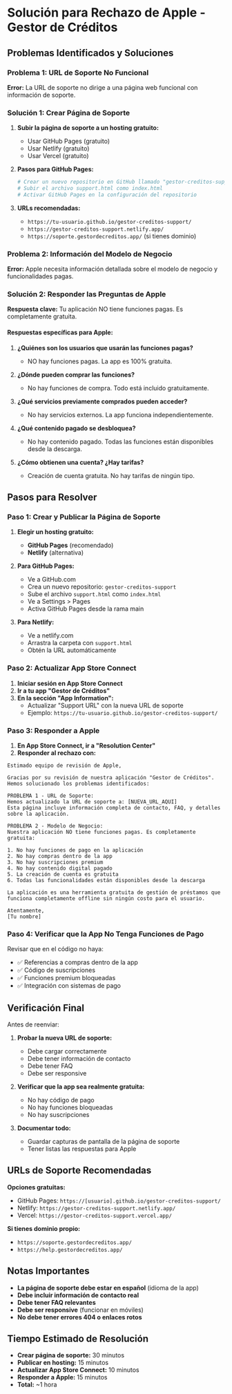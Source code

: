 # Solución para Rechazo de Apple - Gestor de Créditos

## Problemas Identificados y Soluciones

### Problema 1: URL de Soporte No Funcional
**Error:** La URL de soporte no dirige a una página web funcional con información de soporte.

### Solución 1: Crear Página de Soporte

1. **Subir la página de soporte a un hosting gratuito:**
   - Usar GitHub Pages (gratuito)
   - Usar Netlify (gratuito)
   - Usar Vercel (gratuito)

2. **Pasos para GitHub Pages:**
   ```bash
   # Crear un nuevo repositorio en GitHub llamado "gestor-creditos-support"
   # Subir el archivo support.html como index.html
   # Activar GitHub Pages en la configuración del repositorio
   ```

3. **URLs recomendadas:**
   - `https://tu-usuario.github.io/gestor-creditos-support/`
   - `https://gestor-creditos-support.netlify.app/`
   - `https://soporte.gestordecreditos.app/` (si tienes dominio)

### Problema 2: Información del Modelo de Negocio
**Error:** Apple necesita información detallada sobre el modelo de negocio y funcionalidades pagas.

### Solución 2: Responder las Preguntas de Apple

**Respuesta clave:** Tu aplicación NO tiene funciones pagas. Es completamente gratuita.

#### Respuestas específicas para Apple:

1. **¿Quiénes son los usuarios que usarán las funciones pagas?**
   - NO hay funciones pagas. La app es 100% gratuita.

2. **¿Dónde pueden comprar las funciones?**
   - No hay funciones de compra. Todo está incluido gratuitamente.

3. **¿Qué servicios previamente comprados pueden acceder?**
   - No hay servicios externos. La app funciona independientemente.

4. **¿Qué contenido pagado se desbloquea?**
   - No hay contenido pagado. Todas las funciones están disponibles desde la descarga.

5. **¿Cómo obtienen una cuenta? ¿Hay tarifas?**
   - Creación de cuenta gratuita. No hay tarifas de ningún tipo.

## Pasos para Resolver

### Paso 1: Crear y Publicar la Página de Soporte

1. **Elegir un hosting gratuito:**
   - **GitHub Pages** (recomendado)
   - **Netlify** (alternativa)

2. **Para GitHub Pages:**
   - Ve a GitHub.com
   - Crea un nuevo repositorio: `gestor-creditos-support`
   - Sube el archivo `support.html` como `index.html`
   - Ve a Settings > Pages
   - Activa GitHub Pages desde la rama main

3. **Para Netlify:**
   - Ve a netlify.com
   - Arrastra la carpeta con `support.html`
   - Obtén la URL automáticamente

### Paso 2: Actualizar App Store Connect

1. **Iniciar sesión en App Store Connect**
2. **Ir a tu app "Gestor de Créditos"**
3. **En la sección "App Information":**
   - Actualizar "Support URL" con la nueva URL de soporte
   - Ejemplo: `https://tu-usuario.github.io/gestor-creditos-support/`

### Paso 3: Responder a Apple

1. **En App Store Connect, ir a "Resolution Center"**
2. **Responder al rechazo con:**

```
Estimado equipo de revisión de Apple,

Gracias por su revisión de nuestra aplicación "Gestor de Créditos". Hemos solucionado los problemas identificados:

PROBLEMA 1 - URL de Soporte:
Hemos actualizado la URL de soporte a: [NUEVA_URL_AQUI]
Esta página incluye información completa de contacto, FAQ, y detalles sobre la aplicación.

PROBLEMA 2 - Modelo de Negocio:
Nuestra aplicación NO tiene funciones pagas. Es completamente gratuita:

1. No hay funciones de pago en la aplicación
2. No hay compras dentro de la app
3. No hay suscripciones premium
4. No hay contenido digital pagado
5. La creación de cuenta es gratuita
6. Todas las funcionalidades están disponibles desde la descarga

La aplicación es una herramienta gratuita de gestión de préstamos que funciona completamente offline sin ningún costo para el usuario.

Atentamente,
[Tu nombre]
```

### Paso 4: Verificar que la App No Tenga Funciones de Pago

Revisar que en el código no haya:
- ✅ Referencias a compras dentro de la app
- ✅ Código de suscripciones
- ✅ Funciones premium bloqueadas
- ✅ Integración con sistemas de pago

## Verificación Final

Antes de reenviar:

1. **Probar la nueva URL de soporte:**
   - Debe cargar correctamente
   - Debe tener información de contacto
   - Debe tener FAQ
   - Debe ser responsive

2. **Verificar que la app sea realmente gratuita:**
   - No hay código de pago
   - No hay funciones bloqueadas
   - No hay suscripciones

3. **Documentar todo:**
   - Guardar capturas de pantalla de la página de soporte
   - Tener listas las respuestas para Apple

## URLs de Soporte Recomendadas

**Opciones gratuitas:**
- GitHub Pages: `https://[usuario].github.io/gestor-creditos-support/`
- Netlify: `https://gestor-creditos-support.netlify.app/`
- Vercel: `https://gestor-creditos-support.vercel.app/`

**Si tienes dominio propio:**
- `https://soporte.gestordecreditos.app/`
- `https://help.gestordecreditos.app/`

## Notas Importantes

- **La página de soporte debe estar en español** (idioma de la app)
- **Debe incluir información de contacto real**
- **Debe tener FAQ relevantes**
- **Debe ser responsive** (funcionar en móviles)
- **No debe tener errores 404 o enlaces rotos**

## Tiempo Estimado de Resolución

- **Crear página de soporte:** 30 minutos
- **Publicar en hosting:** 15 minutos
- **Actualizar App Store Connect:** 10 minutos
- **Responder a Apple:** 15 minutos
- **Total:** ~1 hora
